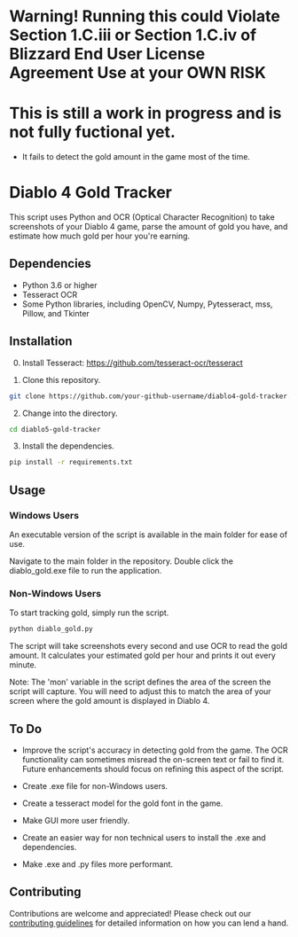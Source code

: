 # Warning! Running this could Violate Section 1.C.iii or Section 1.C.iv of Blizzard End User License Agreement Use at your OWN RISK
# This is still a work in progress and is not fully fuctional yet.
- It fails to detect the gold amount in the game most of the time.

# Diablo 4 Gold Tracker

This script uses Python and OCR (Optical Character Recognition) to take screenshots of your Diablo 4 game, parse the amount of gold you have, and estimate how much gold per hour you're earning.

## Dependencies

- Python 3.6 or higher
- Tesseract OCR
- Some Python libraries, including OpenCV, Numpy, Pytesseract, mss, Pillow, and Tkinter

## Installation

0. Install Tesseract: https://github.com/tesseract-ocr/tesseract

1. Clone this repository.

```bash
git clone https://github.com/your-github-username/diablo4-gold-tracker.git
```

2. Change into the directory.

```bash
cd diablo5-gold-tracker
```

3. Install the dependencies.

```bash
pip install -r requirements.txt
```


## Usage

### Windows Users

An executable version of the script is available in the main folder for ease of use.

Navigate to the main folder in the repository.
Double click the diablo_gold.exe file to run the application.

### Non-Windows Users

To start tracking gold, simply run the script.

```bash
python diablo_gold.py
```

The script will take screenshots every second and use OCR to read the gold amount. It calculates your estimated gold per hour and prints it out every minute.

Note: The 'mon' variable in the script defines the area of the screen the script will capture. You will need to adjust this to match the area of your screen where the gold amount is displayed in Diablo 4.

## To Do

- Improve the script's accuracy in detecting gold from the game. The OCR functionality can sometimes misread the on-screen text or fail to find it. Future enhancements should focus on refining this aspect of the script.

- Create .exe file for non-Windows users.

- Create a tesseract model for the gold font in the game.

- Make GUI more user friendly.

- Create an easier way for non technical users to install the .exe and dependencies.

- Make .exe and .py files more performant.


## Contributing

Contributions are welcome and appreciated! Please check out our [contributing guidelines](./CONTRIBUTING.md) for detailed information on how you can lend a hand.
